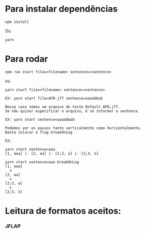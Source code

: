 # Para instalar dependências
```
npm install 
```
Ou
```
yarn 
```

# Para rodar 
```
npm run start file=<filename> sentence=<sentence>
```
ou
```
yarn start file=<filename> sentence=<sentence>
```

```
EX: yarn start file=AFN.jff sentence=aaaabbab
```

```
Nesse caso temos um arquivo de teste Default AFN.jff. 
Se não quiser especificar o arquivo, é só informar a sentenca.

EX: yarn start sentence=aaaabbab
```

```
Podemos ver os passos tanto verticalmente como horizontalmente.
Basta colocar a flag breakOnLog

EX: 

yarn start sentence=aaa
[1, aaa] |- [2, aa] |- [2;3, a] |- [2;3, λ]

yarn start sentence=aaa breakOnLog
[1, aaa]
  v
[2, aa]
  v
[2;3, a]
  v
[2;3, λ]
```

# Leitura de formatos aceitos:
### JFLAP 

